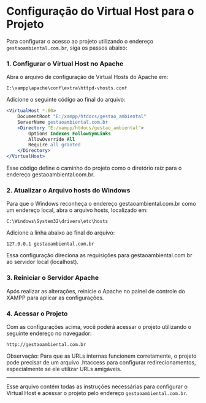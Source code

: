 # Configuração do Virtual Host para o Projeto

Para configurar o acesso ao projeto utilizando o endereço `gestaoambiental.com.br`, siga os passos abaixo:

### 1. Configurar o Virtual Host no Apache

Abra o arquivo de configuração de Virtual Hosts do Apache em:
```
E:\xampp\apache\conf\extra\httpd-vhosts.conf
```

Adicione o seguinte código ao final do arquivo:

```apache
<VirtualHost *:80>
    DocumentRoot "E:/xampp/htdocs/gestao_ambiental"
    ServerName gestaoambiental.com.br
    <Directory "E:/xampp/htdocs/gestao_ambiental">
        Options Indexes FollowSymLinks
        AllowOverride All
        Require all granted
    </Directory>
</VirtualHost>
```

Esse código define o caminho do projeto como o diretório raiz para o endereço gestaoambiental.com.br.

### 2. Atualizar o Arquivo hosts do Windows

Para que o Windows reconheça o endereço gestaoambiental.com.br como um endereço local, abra o arquivo hosts, localizado em:

```
C:\Windows\System32\drivers\etc\hosts
```

Adicione a linha abaixo ao final do arquivo:
```
127.0.0.1 gestaoambiental.com.br
```
Essa configuração direciona as requisições para gestaoambiental.com.br ao servidor local (localhost).

### 3. Reiniciar o Servidor Apache

Após realizar as alterações, reinicie o Apache no painel de controle do XAMPP para aplicar as configurações.

### 4. Acessar o Projeto

Com as configurações acima, você poderá acessar o projeto utilizando o seguinte endereço no navegador:

```
http://gestaoambiental.com.br
```

Observação: Para que as URLs internas funcionem corretamente, o projeto pode precisar de um arquivo .htaccess para configurar redirecionamentos, especialmente se ele utilizar URLs amigáveis.

---

Esse arquivo contém todas as instruções necessárias para configurar o Virtual Host e acessar o projeto pelo endereço `gestaoambiental.com.br`.

